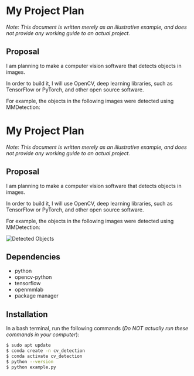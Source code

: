 My Project Plan
======

*Note: This document is written merely as an illustrative example, and does not provide any working guide to an actual project.*

Proposal
--------

I am planning to make a computer vision software that detects objects in images.

In order to build it, I will use OpenCV, deep learning libraries, such as TensorFlow or PyTorch, and other open source software.

For example, the objects in the following images were detected using MMDetection:

My Project Plan
======

*Note: This document is written merely as an illustrative example, and does not provide any working guide to an actual project.*

Proposal
--------

I am planning to make a computer vision software that detects objects in images.

In order to build it, I will use OpenCV, deep learning libraries, such as TensorFlow or PyTorch, and other open source software.

For example, the objects in the following images were detected using MMDetection:

![Detected Objects](https://user-images.githubusercontent.com/12907710/137271636-56ba1cd2-b110-4812-8221-b4c120320aa9.png)

Dependencies
------------

- python
- opencv-python
- tensorflow
- openmmlab
- package manager

Installation
------------

In a bash terminal, run the following commands (*Do NOT actually run these commands in your computer*):

```bash
$ sudo apt update 
$ conda create -n cv_detection 
$ conda activate cv_detection 
$ python --version 
$ python example.py
